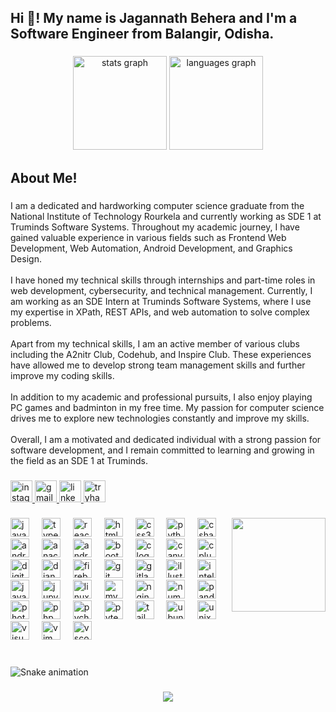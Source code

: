 <h2 align="left">Hi 👋! My name is Jagannath Behera and I'm a Software Engineer from  Balangir, Odisha.</h2>

###

<div align="center">
  <img src="https://github-readme-stats.vercel.app/api?username=jagannathbehera312&hide_title=false&hide_rank=false&show_icons=true&include_all_commits=true&count_private=true&disable_animations=false&theme=dracula&locale=en&hide_border=false" height="150" alt="stats graph"  />
  <img src="https://github-readme-stats.vercel.app/api/top-langs?username=jagannathbehera312&locale=en&hide_title=false&layout=compact&card_width=320&langs_count=5&theme=dracula&hide_border=false" height="150" alt="languages graph"  />
</div>

###

<h2 align="left">About Me!</h2>

###

<p align="left">I am a dedicated and hardworking computer science graduate from the National Institute of Technology Rourkela and currently working as SDE 1 at Truminds Software Systems. Throughout my academic journey, I have gained valuable experience in various fields such as Frontend Web Development, Web Automation, Android Development, and Graphics Design.<br><br>I have honed my technical skills through internships and part-time roles in web development, cybersecurity, and technical management. Currently, I am working as an SDE Intern at Truminds Software Systems, where I use my expertise in XPath, REST APIs, and web automation to solve complex problems.<br><br>Apart from my technical skills, I am an active member of various clubs including the A2nitr Club, Codehub, and Inspire Club. These experiences have allowed me to develop strong team management skills and further improve my coding skills.<br><br>In addition to my academic and professional pursuits, I also enjoy playing PC games and badminton in my free time. My passion for computer science drives me to explore new technologies constantly and improve my skills.<br><br>Overall, I am a motivated and dedicated individual with a strong passion for software development, and I remain committed to learning and growing in the field as an SDE 1 at Truminds.</p>

###

<div align="left">
  <a href="https://www.instagram.com/jagannathbehera13/" target="_blank">
    <img src="https://img.shields.io/static/v1?message=Instagram&logo=instagram&label=&color=E4405F&logoColor=white&labelColor=&style=for-the-badge" height="35" alt="instagram logo"  />
  </a>
  <a href="jagannathbehera312@.com" target="_blank">
    <img src="https://img.shields.io/static/v1?message=Gmail&logo=gmail&label=&color=D14836&logoColor=white&labelColor=&style=for-the-badge" height="35" alt="gmail logo"  />
  </a>
  <a href="https://in.linkedin.com/in/jagannath-behera-5b4042196" target="_blank">
    <img src="https://img.shields.io/static/v1?message=LinkedIn&logo=linkedin&label=&color=0077B5&logoColor=white&labelColor=&style=for-the-badge" height="35" alt="linkedin logo"  />
  </a>
  <a href="https://tryhackme.com/p/JagannathBehera3" target="_blank">
    <img src="https://img.shields.io/static/v1?message=TryHackMe&logo=tryhackme&label=&color=88cc14&logoColor=white&labelColor=&style=for-the-badge" height="35" alt="tryhackme logo"  />
  </a>
</div>

###

<img align="right" height="150" src="https://lh3.googleusercontent.com/fife/ALs6j_FP3yChnUl-jIXXgfM3bbV7EpLMU-Hjh-0dtYyJywa9F2beDKbBkkoZN0-5LoYIaN5fRKn5q4rRylH4V887yJUSH19VJyCmyU4Px2GPH4A7v3hSMUngh9msOjDBSNNcVYFxPRHkVkbKiuFim5UieSe8bEujTK5HNSO69RmRmwh-AR139zy1kfk_XZ2fAINi-0dy4nviix145H2zrf995XbGsDH_IedwTDPheUnxyOiPxBPyS1yFJrTNBUuBWp761ipPg-ltNF63-W8W65nvwnVwfOpJYmCf9d1PDxMYPEiKounvX0oG2B7V6MkK9KjNk-sUeE4c4TAJF8P25vth7DJhOm7dY4Wtd_EaM_UCBQWG4kCzhvGvQD1Ux4-OXG8sQFOPBVtng7LM4uKF1Ba8m_oocqKwJXwLvq6rFb5GIK4eFOBa3eMsDETU4vW8VG807kkI_EUVnBtn_Ze3s0WQvatI7SJ8w7YuQ6hs1IzLxZjfTwOr3gmC1NLoYP7at-8JIb6BjxS5ONW3BZNmJKjigHIwx8zBPzypQFYgsggYhPSOQnTIAeBRJ78ezHM9jWIFYzxZEFyJAbFt6vZAjbk1KixUf9cSVGiXKELTs5oaVX2Q8HxGtbyUyQ6B08IVXl795aS46kdhyLj7DPL2ygKqv2IU_JgvydBRqHh9vVyHwYpwTmB0M7YPqb4QC1Qlvzh0xZa7PibWqYO0Xb3zGy7yUciCh4UFmk1R-B3tMoOJCsuqCVskWKoHCqvKi-Ix8X6j-vlGv2GVpmjoq4VG2MB41p6jZTKcVu9jNOQr22RJWmIRVgsJPI8UapWmm1TAunR3iF0Y7l1JgC22SgjNdtotVlDMMU4UD3KJI6VlWzB9r3-Tb1JJRC_wLVoDjOSUZ0wol9HcxzIxdaZoebleXOg9QAlw-P6tNjKDo2rUG5KewNmXqPcvGy5WAPajgZtz3JJuUgA44_UCOkKIKD6OEK6yR_wK0Wh5Pg1imQpuSi6uA375d3633icQXyE-HJZ-zXyKX0_RUunf0G5ln5ARZGEpUTTNcRtqAM5AW4O_BwDUqVbeN-RJQJrQS8bwA0PSmc9vkVy5oDYxpIaGpGMivQwrIwr-wekN8odI_Uq4jy6D5Cn7NkXoAlMmJV8MFJMhXyP0DwsSzxB9uinLE6EIBA6pedSS7DfggMIah2uxB45ODiTM13Is3P4OAHoPUZlTfWQHOQsH1JQGkq-w_GRcDHRj5r47CAVc4hmKnK9C_aRsmY_-PWqGgAm8oNh7lolcbCFsuUnXFtdbfZX4S-YiW_8nI0o0Jn6YZ1Le_I_Xapcemep0bL4BI86sKzXEEKZ6D1l57evW8pJAga3FSydut7US5qd0wVOTEP09s6WMJpI-8HRsD-icjpLLU6VJl_UeVi_TGDADSPJhuyNyyu4_FD-gbfSrvLPZpyRi-l53pNewPJAxTdaN3uudN_7F9G5iUKifRyD0ik_o2xPazJhl9WHW8HSvYDYhigo7_XvuO-qt2j1HIWA_Fal2f-UjB--k5vCC7zox4UMKtES3fkQ-PWzu_GANztccK01e8tgJIJ9GWviGym-LqYhtr8FQrYyr6YPcIIoKcR-8xY1RPxrs5yh-GYG3UibdnUJLHRn7kp4vMmQ0Hw=w1920-h878"  />

###

<div align="left">
  <img src="https://cdn.jsdelivr.net/gh/devicons/devicon/icons/javascript/javascript-original.svg" height="30" alt="javascript logo"  />
  <img width="12" />
  <img src="https://cdn.jsdelivr.net/gh/devicons/devicon/icons/typescript/typescript-original.svg" height="30" alt="typescript logo"  />
  <img width="12" />
  <img src="https://cdn.jsdelivr.net/gh/devicons/devicon/icons/react/react-original.svg" height="30" alt="react logo"  />
  <img width="12" />
  <img src="https://cdn.jsdelivr.net/gh/devicons/devicon/icons/html5/html5-original.svg" height="30" alt="html5 logo"  />
  <img width="12" />
  <img src="https://cdn.jsdelivr.net/gh/devicons/devicon/icons/css3/css3-original.svg" height="30" alt="css3 logo"  />
  <img width="12" />
  <img src="https://cdn.jsdelivr.net/gh/devicons/devicon/icons/python/python-original.svg" height="30" alt="python logo"  />
  <img width="12" />
  <img src="https://cdn.jsdelivr.net/gh/devicons/devicon/icons/csharp/csharp-original.svg" height="30" alt="csharp logo"  />
  <img width="12" />
  <img src="https://cdn.jsdelivr.net/gh/devicons/devicon/icons/android/android-original.svg" height="30" alt="android logo"  />
  <img width="12" />
  <img src="https://cdn.jsdelivr.net/gh/devicons/devicon/icons/anaconda/anaconda-original.svg" height="30" alt="anaconda logo"  />
  <img width="12" />
  <img src="https://cdn.jsdelivr.net/gh/devicons/devicon/icons/androidstudio/androidstudio-original.svg" height="30" alt="androidstudio logo"  />
  <img width="12" />
  <img src="https://cdn.jsdelivr.net/gh/devicons/devicon/icons/bootstrap/bootstrap-original.svg" height="30" alt="bootstrap logo"  />
  <img width="12" />
  <img src="https://cdn.jsdelivr.net/gh/devicons/devicon/icons/c/c-original.svg" height="30" alt="c logo"  />
  <img width="12" />
  <img src="https://cdn.jsdelivr.net/gh/devicons/devicon/icons/canva/canva-original.svg" height="30" alt="canva logo"  />
  <img width="12" />
  <img src="https://cdn.jsdelivr.net/gh/devicons/devicon/icons/cplusplus/cplusplus-original.svg" height="30" alt="cplusplus logo"  />
  <img width="12" />
  <img src="https://cdn.jsdelivr.net/gh/devicons/devicon/icons/digitalocean/digitalocean-original.svg" height="30" alt="digitalocean logo"  />
  <img width="12" />
  <img src="https://cdn.jsdelivr.net/gh/devicons/devicon/icons/django/django-plain.svg" height="30" alt="django logo"  />
  <img width="12" />
  <img src="https://cdn.jsdelivr.net/gh/devicons/devicon/icons/firebase/firebase-plain.svg" height="30" alt="firebase logo"  />
  <img width="12" />
  <img src="https://cdn.jsdelivr.net/gh/devicons/devicon/icons/git/git-original.svg" height="30" alt="git logo"  />
  <img width="12" />
  <img src="https://cdn.jsdelivr.net/gh/devicons/devicon/icons/gitlab/gitlab-original.svg" height="30" alt="gitlab logo"  />
  <img width="12" />
  <img src="https://cdn.jsdelivr.net/gh/devicons/devicon/icons/illustrator/illustrator-plain.svg" height="30" alt="illustrator logo"  />
  <img width="12" />
  <img src="https://cdn.jsdelivr.net/gh/devicons/devicon/icons/intellij/intellij-original.svg" height="30" alt="intellij logo"  />
  <img width="12" />
  <img src="https://cdn.jsdelivr.net/gh/devicons/devicon/icons/java/java-original.svg" height="30" alt="java logo"  />
  <img width="12" />
  <img src="https://cdn.jsdelivr.net/gh/devicons/devicon/icons/jupyter/jupyter-original.svg" height="30" alt="jupyter logo"  />
  <img width="12" />
  <img src="https://cdn.jsdelivr.net/gh/devicons/devicon/icons/linux/linux-original.svg" height="30" alt="linux logo"  />
  <img width="12" />
  <img src="https://cdn.jsdelivr.net/gh/devicons/devicon/icons/mysql/mysql-original.svg" height="30" alt="mysql logo"  />
  <img width="12" />
  <img src="https://cdn.jsdelivr.net/gh/devicons/devicon/icons/nginx/nginx-original.svg" height="30" alt="nginx logo"  />
  <img width="12" />
  <img src="https://cdn.jsdelivr.net/gh/devicons/devicon/icons/numpy/numpy-original.svg" height="30" alt="numpy logo"  />
  <img width="12" />
  <img src="https://cdn.jsdelivr.net/gh/devicons/devicon/icons/pandas/pandas-original.svg" height="30" alt="pandas logo"  />
  <img width="12" />
  <img src="https://cdn.jsdelivr.net/gh/devicons/devicon/icons/photoshop/photoshop-plain.svg" height="30" alt="photoshop logo"  />
  <img width="12" />
  <img src="https://cdn.jsdelivr.net/gh/devicons/devicon/icons/php/php-original.svg" height="30" alt="php logo"  />
  <img width="12" />
  <img src="https://cdn.jsdelivr.net/gh/devicons/devicon/icons/pycharm/pycharm-original.svg" height="30" alt="pycharm logo"  />
  <img width="12" />
  <img src="https://cdn.jsdelivr.net/gh/devicons/devicon/icons/pytest/pytest-original.svg" height="30" alt="pytest logo"  />
  <img width="12" />
  <img src="https://cdn.jsdelivr.net/gh/devicons/devicon/icons/tailwindcss/tailwindcss-original-wordmark.svg" height="30" alt="tailwindcss logo"  />
  <img width="12" />
  <img src="https://cdn.jsdelivr.net/gh/devicons/devicon/icons/ubuntu/ubuntu-plain.svg" height="30" alt="ubuntu logo"  />
  <img width="12" />
  <img src="https://cdn.jsdelivr.net/gh/devicons/devicon/icons/unix/unix-original.svg" height="30" alt="unix logo"  />
  <img width="12" />
  <img src="https://cdn.jsdelivr.net/gh/devicons/devicon/icons/visualstudio/visualstudio-plain.svg" height="30" alt="visualstudio logo"  />
  <img width="12" />
  <img src="https://cdn.jsdelivr.net/gh/devicons/devicon/icons/vim/vim-original.svg" height="30" alt="vim logo"  />
  <img width="12" />
  <img src="https://cdn.jsdelivr.net/gh/devicons/devicon/icons/vscode/vscode-original.svg" height="30" alt="vscode logo"  />
</div>

###

<br clear="both">

<img src="https://raw.githubusercontent.com/jagannathbehera312/jagannathbehera312/dist/snake.svg" alt="Snake animation" />

###

<div align="center">
  <img src="https://profile-counter.glitch.me/jagannathbehera312/count.svg?"  />
</div>

###
